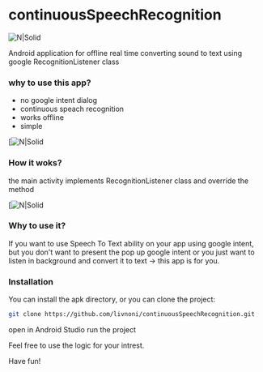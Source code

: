 # continuousSpeechRecognition
![N|Solid](https://github.com/livnoni/continuousSpeechRecognition/blob/master/pics/livnoni_logo.PNG)

Android application for offline real time converting sound to text using google RecognitionListener class
### why to use this app?
 - no google intent dialog
 - continuous speach recognition
 - works offline
 - simple
 
 [![N|Solid](https://github.com/livnoni/continuousSpeechRecognition/blob/master/pics/noGoogle.png)


### How it woks?
the main activity implements RecognitionListener class and override the method

[![N|Solid](https://github.com/livnoni/continuousSpeechRecognition/blob/master/pics/screenshoot.jpeg)


### Why to use it?
If you want to use Speech To Text ability on your app using google intent, but you don't want to present the pop up google intent or you just want to listen in background and convert it to text -> this app is for you.

### Installation
You can install the apk directory, or you can clone the project:
```sh
git clone https://github.com/livnoni/continuousSpeechRecognition.git
```
open in Android Studio
run the project

Feel free to use the logic for your intrest.

Have fun!
